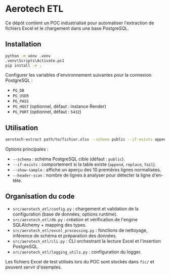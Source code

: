 # Aerotech ETL

Ce dépôt contient un POC industrialisé pour automatiser l'extraction de fichiers Excel et le chargement dans une base PostgreSQL.

## Installation

```bash
python -m venv .venv
.venv\Scripts\Activate.ps1
pip install -e .
```

Configurer les variables d'environnement suivantes pour la connexion PostgreSQL :

- `PG_DB`
- `PG_USER`
- `PG_PASS`
- `PG_HOST` (optionnel, défaut : instance Render)
- `PG_PORT` (optionnel, défaut : `5432`)

## Utilisation

```bash
aerotech-extract path/to/fichier.xlsx --schema public --if-exists append --show-sample
```

Options principales :

- `--schema` : schéma PostgreSQL cible (défaut : `public`).
- `--if-exists` : comportement si la table existe (`append`, `replace`, `fail`).
- `--show-sample` : affiche un aperçu des 10 premières lignes normalisées.
- `--header-scan` : nombre de lignes à analyser pour détecter la ligne d'en-tête.

## Organisation du code

- `src/aerotech_etl/config.py` : chargement et validation de la configuration (base de données, options runtime).
- `src/aerotech_etl/db.py` : création et vérification de l'engine SQLAlchemy + mapping des types.
- `src/aerotech_etl/excel_processing.py` : fonctions de nettoyage, inférence de schéma et préparation des données.
- `src/aerotech_etl/cli.py` : CLI orchestrant la lecture Excel et l'insertion PostgreSQL.
- `src/aerotech_etl/logging_utils.py` : configuration du logger.

Les fichiers Excel de test utilisés lors du POC sont stockés dans `fic/` et peuvent servir d'exemples.
